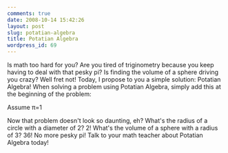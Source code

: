 ```yaml
---
comments: true
date: 2008-10-14 15:42:26
layout: post
slug: potatian-algebra
title: Potatian Algebra
wordpress_id: 69
---
```


Is math too hard for you? Are you tired of triginometry because you keep having to deal with that pesky pi? Is finding the volume of a sphere driving you crazy? Well fret not! Today, I propose to you a simple solution: Potatian Algebra! When solving a problem using Potatian Algebra, simply add this at the beginning of the problem:

Assume π=1

Now that problem doesn't look so daunting, eh? What's the radius of a circle with a diameter of 2? 2! What's the volume of a sphere with a radius of 3? 36! No more pesky pi! Talk to your math teacher about Potatian Algebra today!
